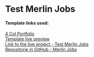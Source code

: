 # Test Merlin Jobs

#### Template links used:

[4 Col Portfolio](https://startbootstrap.com/template-overviews/4-col-portfolio/)
<br>
[Template live preview](https://blackrockdigital.github.io/startbootstrap-4-col-portfolio/)
<br>
[Link to the live project - Test Merlin Jobs](https://yomar-dev.github.io/test-merlinjobs/)
<br>
[Repositorie in GitHub - Merlin Jobs](https://github.com/yomar-dev/merlinjobs)